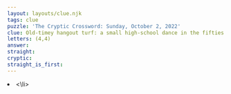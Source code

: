```yaml
---
layout: layouts/clue.njk
tags: clue
puzzle: 'The Cryptic Crossword: Sunday, October 2, 2022'
clue: Old-timey hangout turf: a small high-school dance in the fifties
letters: (4,4)
answer:
straight:
cryptic:
straight_is_first:
---
```

<li><\li>